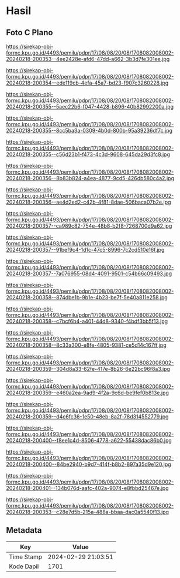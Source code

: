 # Hasil

## Foto C Plano

https://sirekap-obj-formc.kpu.go.id/4493/pemilu/pdpr/17/08/08/20/08/1708082008002-20240218-200353--4ee2428e-afd6-47dd-a662-3b3d7fe301ee.jpg

https://sirekap-obj-formc.kpu.go.id/4493/pemilu/pdpr/17/08/08/20/08/1708082008002-20240218-200354--ede119cb-4efa-45a7-bd23-f907c3260228.jpg

https://sirekap-obj-formc.kpu.go.id/4493/pemilu/pdpr/17/08/08/20/08/1708082008002-20240218-200355--5aec22b6-f047-4428-b896-40b82992200a.jpg

https://sirekap-obj-formc.kpu.go.id/4493/pemilu/pdpr/17/08/08/20/08/1708082008002-20240218-200355--8cc5ba3a-0309-4b0d-800b-95a39236df7c.jpg

https://sirekap-obj-formc.kpu.go.id/4493/pemilu/pdpr/17/08/08/20/08/1708082008002-20240218-200355--c56d23b1-f473-4c3d-9608-645da29d3fc8.jpg

https://sirekap-obj-formc.kpu.go.id/4493/pemilu/pdpr/17/08/08/20/08/1708082008002-20240218-200356--8b83b824-a4ea-4877-9cd5-426db580c4a2.jpg

https://sirekap-obj-formc.kpu.go.id/4493/pemilu/pdpr/17/08/08/20/08/1708082008002-20240218-200356--ae4d2ed2-c42b-4f81-8dae-506baca07b2e.jpg

https://sirekap-obj-formc.kpu.go.id/4493/pemilu/pdpr/17/08/08/20/08/1708082008002-20240218-200357--ca989c82-754e-48b8-b2f8-7268700d9a62.jpg

https://sirekap-obj-formc.kpu.go.id/4493/pemilu/pdpr/17/08/08/20/08/1708082008002-20240218-200357--91bef9c4-1d1c-47c5-8996-7c2cd510e16f.jpg

https://sirekap-obj-formc.kpu.go.id/4493/pemilu/pdpr/17/08/08/20/08/1708082008002-20240218-200357--7a076955-08d4-4091-9501-c54b66c09493.jpg

https://sirekap-obj-formc.kpu.go.id/4493/pemilu/pdpr/17/08/08/20/08/1708082008002-20240218-200358--874dbe1b-9b1e-4b23-be7f-5e40a811e258.jpg

https://sirekap-obj-formc.kpu.go.id/4493/pemilu/pdpr/17/08/08/20/08/1708082008002-20240218-200358--c7bcf6b4-a401-44d8-9340-f4bdf3bb5f13.jpg

https://sirekap-obj-formc.kpu.go.id/4493/pemilu/pdpr/17/08/08/20/08/1708082008002-20240218-200358--8c33a300-e8fe-4805-9381-ce5d14c167ff.jpg

https://sirekap-obj-formc.kpu.go.id/4493/pemilu/pdpr/17/08/08/20/08/1708082008002-20240218-200359--304d8a33-62fe-417e-8b26-6e22bc96f8a3.jpg

https://sirekap-obj-formc.kpu.go.id/4493/pemilu/pdpr/17/08/08/20/08/1708082008002-20240218-200359--e460a2ea-9ad9-4f2a-9c6d-be9fef0b813e.jpg

https://sirekap-obj-formc.kpu.go.id/4493/pemilu/pdpr/17/08/08/20/08/1708082008002-20240218-200359--d4c6fc36-1e50-48eb-8a2f-78d314552779.jpg

https://sirekap-obj-formc.kpu.go.id/4493/pemilu/pdpr/17/08/08/20/08/1708082008002-20240218-200400--f8ee1c4d-8506-4778-a622-55438dac86b0.jpg

https://sirekap-obj-formc.kpu.go.id/4493/pemilu/pdpr/17/08/08/20/08/1708082008002-20240218-200400--84be2940-b9d7-414f-b8b2-897a35d9e120.jpg

https://sirekap-obj-formc.kpu.go.id/4493/pemilu/pdpr/17/08/08/20/08/1708082008002-20240218-200401--134b076d-aafc-402a-9074-e8fbbd25467e.jpg

https://sirekap-obj-formc.kpu.go.id/4493/pemilu/pdpr/17/08/08/20/08/1708082008002-20240218-200353--c28e7d5b-215a-488a-bbaa-dac0a5540f13.jpg


## Metadata

| Key        | Value               |
| ---------- | ------------------- |
| Time Stamp | 2024-02-29 21:03:51 |
| Kode Dapil | 1701                |



